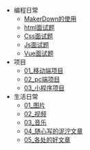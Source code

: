 * 编程日常
    * [MakerDown的使用](md/makerdown.md)
    * [html面试题](md/demo-Html-text.md)
    * [Css面试题](md/demo-Css-text.md)
    * [Js面试题](md/demo-Js-text.md)
    * [Vue面试题](md/demo-Vue-text.md)
* 项目
    * [01_移动端项目](md/01_phone.md)
    * [02_pc端项目](md/02_pc.md)
    * [03_小程序项目](md/03_wechat.md)
* 生活日常
    * [01_图片](md/01_image.md)
    * [02_视频](md/02_movie.md)
    * [03_音乐](md/03_music.md)
    * [04_随心写的泥泞文章](md/04_paper.md)
    * [05_各处的好文章](md/05_paper.md)
